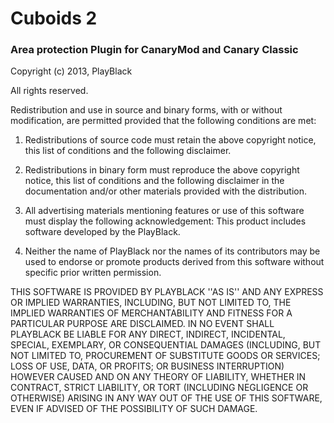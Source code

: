 # Cuboids 2
### Area protection Plugin for CanaryMod and Canary Classic

Copyright (c) 2013, PlayBlack

All rights reserved.

Redistribution and use in source and binary forms, with or without
modification, are permitted provided that the following conditions are met:

1. Redistributions of source code must retain the above copyright
   notice, this list of conditions and the following disclaimer.
   
2. Redistributions in binary form must reproduce the above copyright
   notice, this list of conditions and the following disclaimer in the
   documentation and/or other materials provided with the distribution.
   
3. All advertising materials mentioning features or use of this software
   must display the following acknowledgement:
   This product includes software developed by the PlayBlack.
   
4. Neither the name of PlayBlack nor the
   names of its contributors may be used to endorse or promote products
   derived from this software without specific prior written permission.

THIS SOFTWARE IS PROVIDED BY PLAYBLACK ''AS IS'' AND ANY
EXPRESS OR IMPLIED WARRANTIES, INCLUDING, BUT NOT LIMITED TO, THE IMPLIED
WARRANTIES OF MERCHANTABILITY AND FITNESS FOR A PARTICULAR PURPOSE ARE
DISCLAIMED. IN NO EVENT SHALL PLAYBLACK BE LIABLE FOR ANY
DIRECT, INDIRECT, INCIDENTAL, SPECIAL, EXEMPLARY, OR CONSEQUENTIAL DAMAGES
(INCLUDING, BUT NOT LIMITED TO, PROCUREMENT OF SUBSTITUTE GOODS OR SERVICES;
LOSS OF USE, DATA, OR PROFITS; OR BUSINESS INTERRUPTION) HOWEVER CAUSED AND
ON ANY THEORY OF LIABILITY, WHETHER IN CONTRACT, STRICT LIABILITY, OR TORT
(INCLUDING NEGLIGENCE OR OTHERWISE) ARISING IN ANY WAY OUT OF THE USE OF THIS
SOFTWARE, EVEN IF ADVISED OF THE POSSIBILITY OF SUCH DAMAGE.
